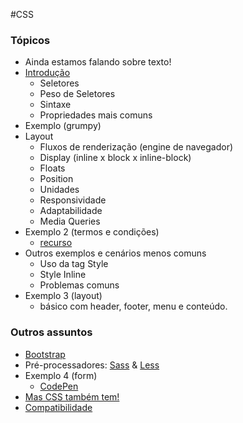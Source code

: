 #CSS

### Tópicos
* Ainda estamos falando sobre texto!
* [Introdução](https://developer.mozilla.org/pt-BR/docs/Aprender/CSS/Introduction_to_CSS)
    * Seletores
    * Peso de Seletores
    * Sintaxe
    * Propriedades mais comuns
* Exemplo (grumpy)
* Layout
    * Fluxos de renderização (engine de navegador)
    * Display (inline x block x inline-block)
    * Floats
    * Position
    * Unidades
    * Responsividade
    * Adaptabilidade
    * Media Queries
* Exemplo 2 (termos e condições)
    * [recurso](https://www.fabricadafelicidade.com.br) 
* Outros exemplos e cenários menos comuns
    * Uso da tag Style
    * Style Inline
    * Problemas comuns
* Exemplo 3 (layout)
    * básico com header, footer, menu e conteúdo.
### Outros assuntos     
* [Bootstrap](https://getbootstrap.com/docs/3.3/getting-started/)
* Pré-processadores: [Sass](https://sass-lang.com/guide#topic-2) & [Less](http://lesscss.org/)
* Exemplo 4 (form)
    * [CodePen](https://codepen.io/)
* [Mas CSS também tem!](https://developer.mozilla.org/pt-BR/docs/Web/CSS/Using_CSS_variables) 
* [Compatibilidade](https://caniuse.com/)
